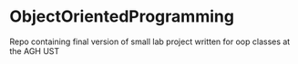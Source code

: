 # ObjectOrientedProgramming

Repo containing final version of small lab project written for oop classes at the AGH UST

